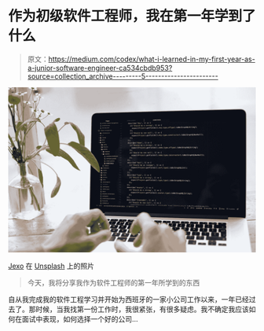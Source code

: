 # 作为初级软件工程师，我在第一年学到了什么

> 原文：<https://medium.com/codex/what-i-learned-in-my-first-year-as-a-junior-software-engineer-ca534cbdb953?source=collection_archive---------5----------------------->

![](img/8c902127791f56e148e890699e694740.png)

[Jexo](https://unsplash.com/@jexo?utm_source=medium&utm_medium=referral) 在 [Unsplash](https://unsplash.com?utm_source=medium&utm_medium=referral) 上的照片

> 今天，我将分享我作为软件工程师的第一年所学到的东西

自从我完成我的软件工程学习并开始为西班牙的一家小公司工作以来，一年已经过去了。那时候，当我找第一份工作时，我很紧张，有很多疑虑。我不确定我应该如何在面试中表现，如何选择一个好的公司…